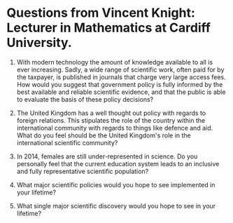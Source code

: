 # Questions from Vincent Knight: Lecturer in Mathematics at Cardiff University.

1. With modern technology the amount of knowledge available to all is ever increasing. Sadly, a wide range of scientific work, often paid for by the taxpayer, is published in journals that charge very large access fees. How would you suggest that government policy is fully informed by the best available and reliable scientific evidence, and that the public is able to evaluate the basis of these policy decisions?

2. The United Kingdom has a well thought out policy with regards to foreign relations. This stipulates the role of the country within the international community with regards to things like defence and aid. What do you feel should be the United Kingdom's role in the international scientific community?

3. In 2014, females are still under-represented in science. Do you personally feel that the current education system leads to an inclusive and fully representative scientific population?

4. What major scientific policies would you hope to see implemented in your lifetime?

5. What single major scientific discovery would you hope to see in your lifetime?
